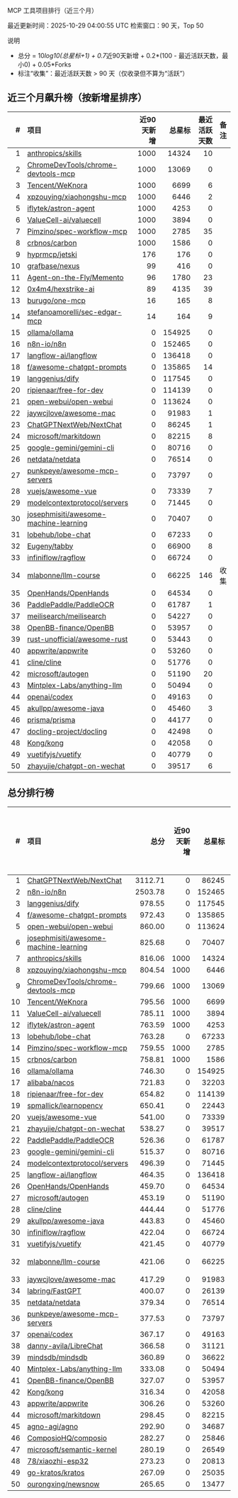MCP 工具项目排行（近三个月）

最近更新时间：2025-10-29 04:00:55 UTC
检索窗口：90 天，Top 50

说明
- 总分 = 10*log10(总星标+1) + 0.7*近90天新增 + 0.2*(100 - 最近活跃天数，最小0) + 0.05*Forks
- 标注“收集”：最近活跃天数 > 90 天（仅收录但不算为“活跃”）

## 近三个月飙升榜（按新增星排序）
| # | 项目 | 近90天新增 | 总星标 | 最近活跃天数 | 备注 |
|---:|:-----|-----------:|-------:|------------:|:-----|
| 1 | [anthropics/skills](https://github.com/anthropics/skills) | 1000 | 14324 | 10 |  |
| 2 | [ChromeDevTools/chrome-devtools-mcp](https://github.com/ChromeDevTools/chrome-devtools-mcp) | 1000 | 13069 | 0 |  |
| 3 | [Tencent/WeKnora](https://github.com/Tencent/WeKnora) | 1000 | 6699 | 6 |  |
| 4 | [xpzouying/xiaohongshu-mcp](https://github.com/xpzouying/xiaohongshu-mcp) | 1000 | 6446 | 2 |  |
| 5 | [iflytek/astron-agent](https://github.com/iflytek/astron-agent) | 1000 | 4253 | 0 |  |
| 6 | [ValueCell-ai/valuecell](https://github.com/ValueCell-ai/valuecell) | 1000 | 3894 | 0 |  |
| 7 | [Pimzino/spec-workflow-mcp](https://github.com/Pimzino/spec-workflow-mcp) | 1000 | 2785 | 35 |  |
| 8 | [crbnos/carbon](https://github.com/crbnos/carbon) | 1000 | 1586 | 0 |  |
| 9 | [hyprmcp/jetski](https://github.com/hyprmcp/jetski) | 176 | 176 | 0 |  |
| 10 | [grafbase/nexus](https://github.com/grafbase/nexus) | 99 | 416 | 0 |  |
| 11 | [Agent-on-the-Fly/Memento](https://github.com/Agent-on-the-Fly/Memento) | 96 | 1780 | 23 |  |
| 12 | [0x4m4/hexstrike-ai](https://github.com/0x4m4/hexstrike-ai) | 89 | 4135 | 39 |  |
| 13 | [burugo/one-mcp](https://github.com/burugo/one-mcp) | 16 | 165 | 8 |  |
| 14 | [stefanoamorelli/sec-edgar-mcp](https://github.com/stefanoamorelli/sec-edgar-mcp) | 14 | 164 | 9 |  |
| 15 | [ollama/ollama](https://github.com/ollama/ollama) | 0 | 154925 | 0 |  |
| 16 | [n8n-io/n8n](https://github.com/n8n-io/n8n) | 0 | 152465 | 0 |  |
| 17 | [langflow-ai/langflow](https://github.com/langflow-ai/langflow) | 0 | 136418 | 0 |  |
| 18 | [f/awesome-chatgpt-prompts](https://github.com/f/awesome-chatgpt-prompts) | 0 | 135865 | 14 |  |
| 19 | [langgenius/dify](https://github.com/langgenius/dify) | 0 | 117545 | 0 |  |
| 20 | [ripienaar/free-for-dev](https://github.com/ripienaar/free-for-dev) | 0 | 114139 | 0 |  |
| 21 | [open-webui/open-webui](https://github.com/open-webui/open-webui) | 0 | 113624 | 0 |  |
| 22 | [jaywcjlove/awesome-mac](https://github.com/jaywcjlove/awesome-mac) | 0 | 91983 | 1 |  |
| 23 | [ChatGPTNextWeb/NextChat](https://github.com/ChatGPTNextWeb/NextChat) | 0 | 86245 | 1 |  |
| 24 | [microsoft/markitdown](https://github.com/microsoft/markitdown) | 0 | 82215 | 8 |  |
| 25 | [google-gemini/gemini-cli](https://github.com/google-gemini/gemini-cli) | 0 | 80716 | 0 |  |
| 26 | [netdata/netdata](https://github.com/netdata/netdata) | 0 | 76514 | 0 |  |
| 27 | [punkpeye/awesome-mcp-servers](https://github.com/punkpeye/awesome-mcp-servers) | 0 | 73797 | 0 |  |
| 28 | [vuejs/awesome-vue](https://github.com/vuejs/awesome-vue) | 0 | 73339 | 7 |  |
| 29 | [modelcontextprotocol/servers](https://github.com/modelcontextprotocol/servers) | 0 | 71445 | 0 |  |
| 30 | [josephmisiti/awesome-machine-learning](https://github.com/josephmisiti/awesome-machine-learning) | 0 | 70407 | 0 |  |
| 31 | [lobehub/lobe-chat](https://github.com/lobehub/lobe-chat) | 0 | 67233 | 0 |  |
| 32 | [Eugeny/tabby](https://github.com/Eugeny/tabby) | 0 | 66900 | 8 |  |
| 33 | [infiniflow/ragflow](https://github.com/infiniflow/ragflow) | 0 | 66724 | 0 |  |
| 34 | [mlabonne/llm-course](https://github.com/mlabonne/llm-course) | 0 | 66225 | 146 | 收集 |
| 35 | [OpenHands/OpenHands](https://github.com/OpenHands/OpenHands) | 0 | 64534 | 0 |  |
| 36 | [PaddlePaddle/PaddleOCR](https://github.com/PaddlePaddle/PaddleOCR) | 0 | 61787 | 1 |  |
| 37 | [meilisearch/meilisearch](https://github.com/meilisearch/meilisearch) | 0 | 54227 | 0 |  |
| 38 | [OpenBB-finance/OpenBB](https://github.com/OpenBB-finance/OpenBB) | 0 | 53957 | 0 |  |
| 39 | [rust-unofficial/awesome-rust](https://github.com/rust-unofficial/awesome-rust) | 0 | 53443 | 0 |  |
| 40 | [appwrite/appwrite](https://github.com/appwrite/appwrite) | 0 | 53260 | 0 |  |
| 41 | [cline/cline](https://github.com/cline/cline) | 0 | 51776 | 0 |  |
| 42 | [microsoft/autogen](https://github.com/microsoft/autogen) | 0 | 51190 | 20 |  |
| 43 | [Mintplex-Labs/anything-llm](https://github.com/Mintplex-Labs/anything-llm) | 0 | 50494 | 0 |  |
| 44 | [openai/codex](https://github.com/openai/codex) | 0 | 49163 | 0 |  |
| 45 | [akullpp/awesome-java](https://github.com/akullpp/awesome-java) | 0 | 45460 | 3 |  |
| 46 | [prisma/prisma](https://github.com/prisma/prisma) | 0 | 44177 | 0 |  |
| 47 | [docling-project/docling](https://github.com/docling-project/docling) | 0 | 42498 | 0 |  |
| 48 | [Kong/kong](https://github.com/Kong/kong) | 0 | 42058 | 0 |  |
| 49 | [vuetifyjs/vuetify](https://github.com/vuetifyjs/vuetify) | 0 | 40779 | 0 |  |
| 50 | [zhayujie/chatgpt-on-wechat](https://github.com/zhayujie/chatgpt-on-wechat) | 0 | 39517 | 6 |  |


## 总分排行榜
| # | 项目 | 总分 | 近90天新增 | 总星标 | Forks | 最近活跃天数 | 备注 |
|---:|:-----|----:|-----------:|-------:|------:|------------:|:-----|
| 1 | [ChatGPTNextWeb/NextChat](https://github.com/ChatGPTNextWeb/NextChat) | 3112.71 | 0 | 86245 | 60871 | 1 |  |
| 2 | [n8n-io/n8n](https://github.com/n8n-io/n8n) | 2503.78 | 0 | 152465 | 48639 | 0 |  |
| 3 | [langgenius/dify](https://github.com/langgenius/dify) | 978.55 | 0 | 117545 | 18157 | 0 |  |
| 4 | [f/awesome-chatgpt-prompts](https://github.com/f/awesome-chatgpt-prompts) | 972.43 | 0 | 135865 | 18078 | 14 |  |
| 5 | [open-webui/open-webui](https://github.com/open-webui/open-webui) | 860.00 | 0 | 113624 | 15789 | 0 |  |
| 6 | [josephmisiti/awesome-machine-learning](https://github.com/josephmisiti/awesome-machine-learning) | 825.68 | 0 | 70407 | 15144 | 0 |  |
| 7 | [anthropics/skills](https://github.com/anthropics/skills) | 816.06 | 1000 | 14324 | 1130 | 10 |  |
| 8 | [xpzouying/xiaohongshu-mcp](https://github.com/xpzouying/xiaohongshu-mcp) | 804.54 | 1000 | 6446 | 937 | 2 |  |
| 9 | [ChromeDevTools/chrome-devtools-mcp](https://github.com/ChromeDevTools/chrome-devtools-mcp) | 799.66 | 1000 | 13069 | 770 | 0 |  |
| 10 | [Tencent/WeKnora](https://github.com/Tencent/WeKnora) | 795.56 | 1000 | 6699 | 770 | 6 |  |
| 11 | [ValueCell-ai/valuecell](https://github.com/ValueCell-ai/valuecell) | 785.11 | 1000 | 3894 | 584 | 0 |  |
| 12 | [iflytek/astron-agent](https://github.com/iflytek/astron-agent) | 763.59 | 1000 | 4253 | 146 | 0 |  |
| 13 | [lobehub/lobe-chat](https://github.com/lobehub/lobe-chat) | 763.28 | 0 | 67233 | 13900 | 0 |  |
| 14 | [Pimzino/spec-workflow-mcp](https://github.com/Pimzino/spec-workflow-mcp) | 759.55 | 1000 | 2785 | 242 | 35 |  |
| 15 | [crbnos/carbon](https://github.com/crbnos/carbon) | 758.81 | 1000 | 1586 | 136 | 0 |  |
| 16 | [ollama/ollama](https://github.com/ollama/ollama) | 746.30 | 0 | 154925 | 13488 | 0 |  |
| 17 | [alibaba/nacos](https://github.com/alibaba/nacos) | 721.83 | 0 | 32203 | 13163 | 7 |  |
| 18 | [ripienaar/free-for-dev](https://github.com/ripienaar/free-for-dev) | 654.82 | 0 | 114139 | 11685 | 0 |  |
| 19 | [spmallick/learnopencv](https://github.com/spmallick/learnopencv) | 650.41 | 0 | 22443 | 11738 | 0 |  |
| 20 | [vuejs/awesome-vue](https://github.com/vuejs/awesome-vue) | 541.00 | 0 | 73339 | 9475 | 7 |  |
| 21 | [zhayujie/chatgpt-on-wechat](https://github.com/zhayujie/chatgpt-on-wechat) | 538.27 | 0 | 39517 | 9470 | 6 |  |
| 22 | [PaddlePaddle/PaddleOCR](https://github.com/PaddlePaddle/PaddleOCR) | 526.36 | 0 | 61787 | 9173 | 1 |  |
| 23 | [google-gemini/gemini-cli](https://github.com/google-gemini/gemini-cli) | 515.37 | 0 | 80716 | 8926 | 0 |  |
| 24 | [modelcontextprotocol/servers](https://github.com/modelcontextprotocol/servers) | 496.39 | 0 | 71445 | 8557 | 0 |  |
| 25 | [langflow-ai/langflow](https://github.com/langflow-ai/langflow) | 464.35 | 0 | 136418 | 7860 | 0 |  |
| 26 | [OpenHands/OpenHands](https://github.com/OpenHands/OpenHands) | 459.70 | 0 | 64534 | 7832 | 0 |  |
| 27 | [microsoft/autogen](https://github.com/microsoft/autogen) | 453.19 | 0 | 51190 | 7802 | 20 |  |
| 28 | [cline/cline](https://github.com/cline/cline) | 444.44 | 0 | 51776 | 7546 | 0 |  |
| 29 | [akullpp/awesome-java](https://github.com/akullpp/awesome-java) | 443.83 | 0 | 45460 | 7557 | 3 |  |
| 30 | [infiniflow/ragflow](https://github.com/infiniflow/ragflow) | 422.04 | 0 | 66724 | 7076 | 0 |  |
| 31 | [vuetifyjs/vuetify](https://github.com/vuetifyjs/vuetify) | 421.45 | 0 | 40779 | 7107 | 0 |  |
| 32 | [mlabonne/llm-course](https://github.com/mlabonne/llm-course) | 421.06 | 0 | 66225 | 7457 | 146 | 收集 |
| 33 | [jaywcjlove/awesome-mac](https://github.com/jaywcjlove/awesome-mac) | 417.29 | 0 | 91983 | 6957 | 1 |  |
| 34 | [labring/FastGPT](https://github.com/labring/FastGPT) | 400.07 | 0 | 26139 | 6718 | 0 |  |
| 35 | [netdata/netdata](https://github.com/netdata/netdata) | 379.34 | 0 | 76514 | 6210 | 0 |  |
| 36 | [punkpeye/awesome-mcp-servers](https://github.com/punkpeye/awesome-mcp-servers) | 377.53 | 0 | 73797 | 6177 | 0 |  |
| 37 | [openai/codex](https://github.com/openai/codex) | 367.17 | 0 | 49163 | 6005 | 0 |  |
| 38 | [danny-avila/LibreChat](https://github.com/danny-avila/LibreChat) | 366.58 | 0 | 31121 | 6033 | 0 |  |
| 39 | [mindsdb/mindsdb](https://github.com/mindsdb/mindsdb) | 360.89 | 0 | 36622 | 5905 | 0 |  |
| 40 | [Mintplex-Labs/anything-llm](https://github.com/Mintplex-Labs/anything-llm) | 333.08 | 0 | 50494 | 5321 | 0 |  |
| 41 | [OpenBB-finance/OpenBB](https://github.com/OpenBB-finance/OpenBB) | 327.07 | 0 | 53957 | 5195 | 0 |  |
| 42 | [Kong/kong](https://github.com/Kong/kong) | 316.34 | 0 | 42058 | 5002 | 0 |  |
| 43 | [appwrite/appwrite](https://github.com/appwrite/appwrite) | 306.26 | 0 | 53260 | 4780 | 0 |  |
| 44 | [microsoft/markitdown](https://github.com/microsoft/markitdown) | 298.45 | 0 | 82215 | 4618 | 8 |  |
| 45 | [agno-agi/agno](https://github.com/agno-agi/agno) | 292.90 | 0 | 34687 | 4550 | 0 |  |
| 46 | [ComposioHQ/composio](https://github.com/ComposioHQ/composio) | 282.27 | 0 | 25846 | 4363 | 0 |  |
| 47 | [microsoft/semantic-kernel](https://github.com/microsoft/semantic-kernel) | 280.19 | 0 | 26549 | 4319 | 0 |  |
| 48 | [78/xiaozhi-esp32](https://github.com/78/xiaozhi-esp32) | 273.23 | 0 | 20813 | 4201 | 0 |  |
| 49 | [go-kratos/kratos](https://github.com/go-kratos/kratos) | 267.09 | 0 | 25035 | 4118 | 14 |  |
| 50 | [ourongxing/newsnow](https://github.com/ourongxing/newsnow) | 265.65 | 0 | 13477 | 4091 | 1 |  |
